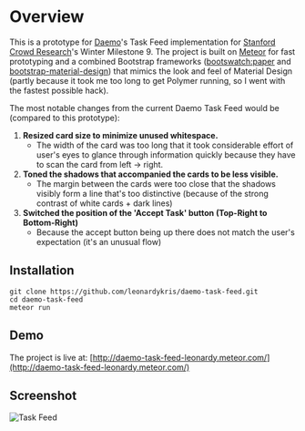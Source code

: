 # Overview

This is a prototype for [Daemo](https://daemo.stanford.edu/)'s Task Feed implementation for [Stanford Crowd Research](crowdresearch.stanford.edu)'s Winter Milestone 9. The project is built on [Meteor](meteor.com) for fast prototyping and a combined Bootstrap frameworks ([bootswatch:paper](bootswatch.com/paper/) and [bootstrap-material-design](https://github.com/FezVrasta/bootstrap-material-design)) that mimics the look and feel of Material Design (partly because it took me too long to get Polymer running, so I went with the fastest possible hack).

The most notable changes from the current Daemo Task Feed would be (compared to this prototype):

1. **Resized card size to minimize unused whitespace.**
    - The width of the card was too long that it took considerable effort of user's eyes to glance through information quickly because they have to scan the card from left -> right.
1. **Toned the shadows that accompanied the cards to be less visible.**
    - The margin between the cards were too close that the shadows visibly form a line that's too distinctive (because of the strong contrast of white cards + dark lines)
1. **Switched the position of the 'Accept Task' button (Top-Right to Bottom-Right)**
    - Because the accept button being up there does not match the user's expectation (it's an unusual flow)

## Installation

```
git clone https://github.com/leonardykris/daemo-task-feed.git
cd daemo-task-feed
meteor run
```

## Demo

The project is live at: [http://daemo-task-feed-leonardy.meteor.com/](http://daemo-task-feed-leonardy.meteor.com/)

## Screenshot

![Task Feed](http://i.imgur.com/kR0mB8X.png)
